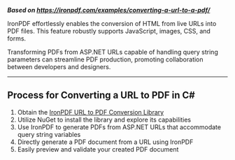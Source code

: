 ***Based on <https://ironpdf.com/examples/converting-a-url-to-a-pdf/>***

IronPDF effortlessly enables the conversion of HTML from live URLs into PDF files. This feature robustly supports JavaScript, images, CSS, and forms.

Transforming PDFs from ASP.NET URLs capable of handling query string parameters can streamline PDF production, promoting collaboration between developers and designers.

___

## Process for Converting a URL to PDF in C#

1. Obtain the [IronPDF URL to PDF Conversion Library](https://ironpdf.com/)
2. Utilize NuGet to install the library and explore its capabilities
3. Use IronPDF to generate PDFs from ASP.NET URLs that accommodate query string variables
4. Directly generate a PDF document from a URL using IronPDF
5. Easily preview and validate your created PDF document